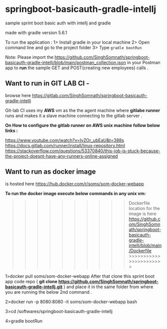 # springboot-basicauth-gradle-intellj
 sample sprint boot basic auth with intellj and gradle
 
 made with gradle version 5.6.1
 
 To run the application :
 1> Install gradle in your local machine
 2> Open command line and go to the project folder 
 3> Type ```gradle bootRun```
 
 
 Note: Please import the https://github.com/SinghSomnath/springboot-basicauth-gradle-intellj/blob/main/postman_collection.json in your Postman app to **run** the sample  GET and POST(creating new employees) calls .
 
 Want to run in GIT LAB CI - 
 ------------------------------------
 
 browse here https://gitlab.com/SinghSomnath/springboot-basicauth-gradle-intellj
 
 Git-lab CI uses my **AWS** vm as the the agent machine where **gitlabe runner** runs and makes it a slave machine connecting to the gitlab server .
 
**On How to configure the gitlab runner on AWS unix machine follow below links :**

 
 https://www.youtube.com/watch?v=IyZOr_ubEaU&t=388s
 https://docs.gitlab.com/runner/install/linux-repository.html
 https://stackoverflow.com/questions/53370840/this-job-is-stuck-because-the-project-doesnt-have-any-runners-online-assigned
 
 
Want to run as docker image
-------------------------------

is hosted here https://hub.docker.com/r/soms/som-docker-webapp
 
 **To run the docker image execute below commands in any unix vm:**
 
 
>>>>>>>>>>Dockerfile location for the image is here  https://github.com/SinghSomnath/springboot-basicauth-gradle-intellj/blob/main/Dockerfile >>>>>>>>>>>>>>>>>>>>>>>

1>docker pull soms/som-docker-webapp
After that clone this sprint boot app  code repo ( **git clone https://github.com/SinghSomnath/springboot-basicauth-gradle-intellj.git** ) and place it in the same folder from where you are running the below 2nd command .

2>docker run -p 8080:8080 -it soms/som-docker-webapp bash

3>cd /softwares/springboot-basicauth-gradle-intellj

4>gradle bootRun

 

 
